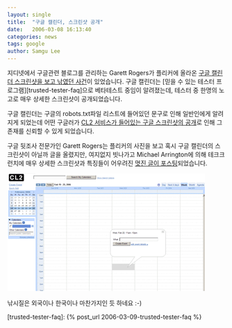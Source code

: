 ```yaml
---
layout: single
title:  "구글 캘린더, 스크린샷 공개"
date:   2006-03-08 16:13:40
categories: news
tags: google
author: Samgu Lee
---
```

지디넷에서 구글관련 블로그를 관리하는 Garett Rogers가 플리커에 올라온 [구글 캘린더 스크린샷을 보고 낚였던 사건](http://blogs.zdnet.com/Google/?p=122)이 있었습니다. 구글 캘린더는 [믿을 수 있는 테스터 프로그램][trusted-tester-faq]으로 베타테스트 중임이 알려졌는데, 테스터 중 한명의 노고로 매우 상세한 스크린샷이 공개되었습니다.

구글 캘린더는 구글의 robots.txt파일 리스트에 들어있던 문구로 인해 일반인에게 알려지게 되었는데 어떤 구글러가 [CL2 서비스가 들어있는 구글 스크린샷의 공개](http://www.paulstone.net/files/Image/google/google_links_after.gif)로 인해 그 존재를 신뢰할 수 있게 되었습니다.

구글 뒷조사 전문가인 Garett Rogers는 플리커의 사진을 보고 혹시 구글 캘린더의 스크린샷이 아닐까 글을 올렸지만, 여지없지 빗나가고 Michael Arrington에 의해 테크크런치에 매우 상세한 스크린샷과 특징들이 어우려진 [멋진 글이 포스팅](http://www.techcrunch.com/2006/03/08/exclusive-screenshots-google-calendar/)되었습니다.

![구글 캘린더 스크린샷](/assets/cl2_screenshot.gif)

낚시질은 외국이나 한국이나 마찬가지인 듯 하네요 :-)

[trusted-tester-faq]: {% post_url 2006-03-09-trusted-tester-faq %}

